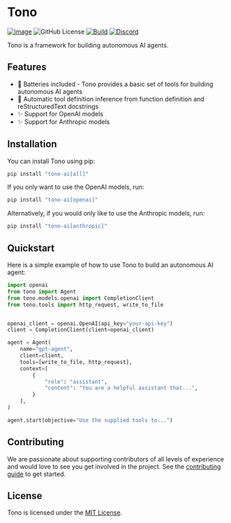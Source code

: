 # Tono

[![image](https://img.shields.io/pypi/v/tono-ai.svg)](https://pypi.python.org/pypi/tono-ai)
![GitHub License](https://img.shields.io/github/license/CilantroStudio/tono)
[![Build](https://github.com/CilantroStudio/tono/actions/workflows/build.yaml/badge.svg)](https://github.com/CilantroStudio/tono/actions/workflows/build.yaml)
[![Discord](https://img.shields.io/badge/Discord-%235865F2.svg?logo=discord&logoColor=white)](https://discord.gg/954vZeZ4)


Tono is a framework for building autonomous AI agents. 

## Features

- 🔋 Batteries included - Tono provides a basic set of tools for building autonomous AI agents
- 🚀 Automatic tool definition inference from function definition and reStructuredText docstrings
- ✨ Support for OpenAI models
- ✨ Support for Anthropic models

## Installation

You can install Tono using pip:

```bash
pip install "tono-ai[all]"
``` 

If you only want to use the OpenAI models, run:

```bash
pip install "tono-ai[openai]"
```

Alternatively, if you would only like to use the Anthropic models, run:

```bash
pip install "tono-ai[anthropic]"
```

## Quickstart

Here is a simple example of how to use Tono to build an autonomous AI agent:

```python
import openai
from tono import Agent
from tono.models.openai import CompletionClient
from tono.tools import http_request, write_to_file


openai_client = openai.OpenAI(api_key="your-api-key")
client = CompletionClient(client=openai_client)

agent = Agent(
    name="gpt-agent",
    client=client,
    tools=[write_to_file, http_request],
    context=[
        {
            "role": "assistant",
            "content": "You are a helpful assistant that...",
        }
    ],
)

agent.start(objective="Use the supplied tools to...")
```


## Contributing

We are passionate about supporting contributors of all levels of experience and would love to see you get involved in the project. See the [contributing guide](/contributing.md) to get started.

## License 

Tono is licensed under the [MIT License](/LICENSE).